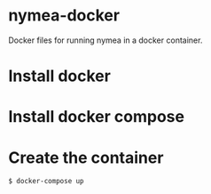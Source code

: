 # nymea-docker

Docker files for running nymea in a docker container.

# Install docker

# Install docker compose

# Create the container

    $ docker-compose up
